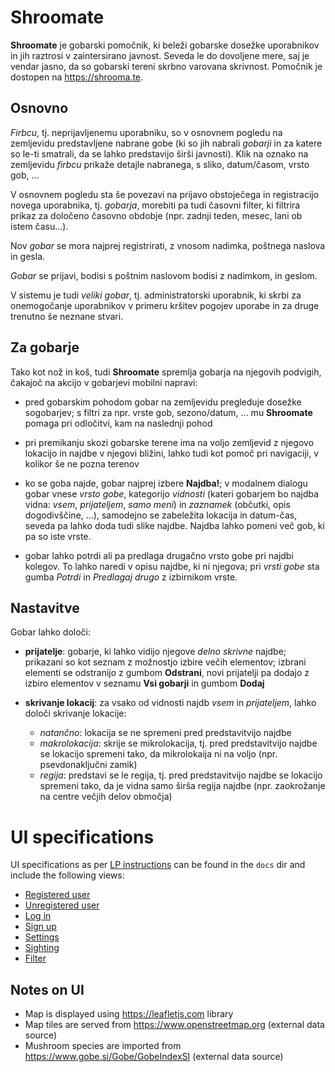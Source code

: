 # Shroomate

**Shroomate** je gobarski pomočnik, ki beleži gobarske dosežke uporabnikov in jih raztrosi v zaintersirano javnost. Seveda le do dovoljene mere, saj je vendar jasno, da so gobarski tereni skrbno varovana skrivnost.
Pomočnik je dostopen na https://shrooma.te. 

## Osnovno

*Firbcu*, tj. neprijavljenemu uporabniku, so v osnovnem pogledu na zemljevidu predstavljene nabrane gobe (ki so jih nabrali *gobarji* in za katere so le-ti smatrali, da se lahko predstavijo širši javnosti). Klik na oznako na zemljevidu *firbcu* prikaže detajle nabranega, s sliko, datum/časom, vrsto gob, ...

V osnovnem pogledu sta še povezavi na prijavo obstoječega in registracijo novega uporabnika, tj. *gobarja*, morebiti pa tudi časovni filter, ki filtrira prikaz za določeno časovno obdobje (npr. zadnji teden, mesec, lani ob istem času...).

Nov *gobar* se mora najprej registrirati, z vnosom nadimka, poštnega naslova in gesla.

*Gobar* se prijavi, bodisi s poštnim naslovom bodisi z nadimkom, in geslom.

V sistemu je tudi *veliki gobar*, tj. administratorski uporabnik, ki skrbi za onemogočanje uporabnikov v primeru kršitev pogojev uporabe in za druge trenutno še neznane stvari.

## Za gobarje

Tako kot nož in koš, tudi **Shroomate** spremlja gobarja na njegovih podvigih, čakajoč na akcijo v gobarjevi mobilni napravi:

- pred gobarskim pohodom gobar na zemljevidu pregleduje dosežke sogobarjev; s filtri za npr. vrste gob, sezono/datum, ... mu **Shroomate** pomaga pri odločitvi, kam na naslednji pohod

- pri premikanju skozi gobarske terene ima na voljo zemljevid z njegovo lokacijo in najdbe v njegovi bližini, lahko tudi kot pomoč pri navigaciji, v kolikor še ne pozna terenov

- ko se goba najde, gobar najprej izbere **Najdba!**; v modalnem dialogu gobar vnese *vrsto gobe*, kategorijo *vidnosti* (kateri gobarjem bo najdba vidna: *vsem*, *prijateljem*, *samo meni*) in *zaznamek* (občutki, opis dogodivščine, ...), samodejno se zabeležita lokacija in datum-čas, seveda pa lahko doda tudi slike najdbe. Najdba lahko pomeni več gob, ki pa so iste vrste.

- gobar lahko potrdi ali pa predlaga drugačno vrsto gobe pri najdbi kolegov. To lahko naredi v opisu najdbe, ki ni njegova; pri *vrsti gobe* sta gumba *Potrdi* in *Predlagaj drugo* z izbirnikom vrste.

## Nastavitve

Gobar lahko določi:

- **prijatelje**: gobarje, ki lahko vidijo njegove *delno skrivne* najdbe; prikazani so kot seznam z možnostjo izbire večih elementov; izbrani elementi se odstranijo z gumbom **Odstrani**, novi prijatelji pa dodajo z izbiro elementov v seznamu **Vsi gobarji** in gumbom **Dodaj**

- **skrivanje lokacij**: za vsako od vidnosti najdb *vsem* in *prijateljem*, lahko določi skrivanje lokacije:
  - *natančno*: lokacija se ne spremeni pred predstavitvijo najdbe
  - *makrolokacija*: skrije se mikrolokacija, tj. pred predstavitvijo najdbe se lokacijo spremeni tako, da mikrolokaija ni na voljo (npr. psevdonaključni zamik)
  - *regija*: predstavi se le regija, tj. pred predstavitvijo najdbe se lokacijo spremeni tako, da je vidna samo širša regija najdbe (npr. zaokrožanje na centre večjih delov območja)


# UI specifications

UI specifications as per [LP instructions](https://teaching.lavbic.net/DevOps/WebDev/backend/LP.html#LP11) can be found in the `docs` dir and include the following views:

- [Registered user](docs/registered.md)
- [Unregistered user](docs/unregistered.md)
- [Log in](docs/login.md)
- [Sign up](docs/signup.md)
- [Settings](docs/settings.md)
- [Sighting](docs/sighting.md)
- [Filter](docs/filter.md)
  
## Notes on UI

- Map is displayed using https://leafletjs.com library
- Map tiles are served from https://www.openstreetmap.org (external data source)
- Mushroom species are imported from https://www.gobe.si/Gobe/GobeIndexSI (external data source)